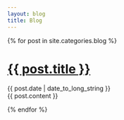 ```yaml
---
layout: blog
title: Blog
---
```


{% for post in site.categories.blog %}

<div>
  <h1 class="blog-post-title"><a href="{{ post.url }}">{{ post.title }}</a></h1>
  <div>
    <span>{{ post.date | date_to_long_string }}</span>
  </div>
  {{ post.content }}
</div>

{% endfor %}
